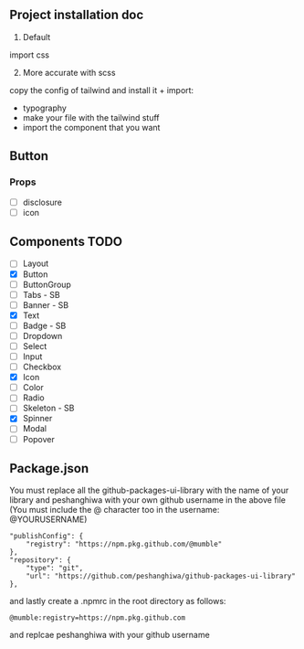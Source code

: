 ## Project installation doc

1. Default

import css

2. More accurate with scss

copy the config of tailwind and install it + import:
- typography
- make your file with the tailwind stuff
- import the component that you want

## Button

### Props
- [ ] disclosure
- [ ] icon

## Components TODO

- [ ] Layout
- [x] Button
- [ ] ButtonGroup
- [ ] Tabs - SB
- [ ] Banner - SB
- [x] Text
- [ ] Badge - SB
- [ ] Dropdown
- [ ] Select
- [ ] Input
- [ ] Checkbox
- [X] Icon
- [ ] Color
- [ ] Radio
- [ ] Skeleton - SB
- [x] Spinner
- [ ] Modal
- [ ] Popover

## Package.json

You must replace all the github-packages-ui-library with the name of your library and peshanghiwa with your own github username in the above file (You must include the @ character too in the username: @YOURUSERNAME)

    "publishConfig": {
        "registry": "https://npm.pkg.github.com/@mumble"
    },
    "repository": {
        "type": "git",
        "url": "https://github.com/peshanghiwa/github-packages-ui-library"
    },

and lastly create a .npmrc in the root directory as follows:
    
    @mumble:registry=https://npm.pkg.github.com

and replcae peshanghiwa with your github username
